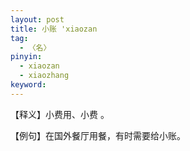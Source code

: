 ```yaml
---
layout: post
title: 小账 'xiaozan
tag:
  - 〈名〉
pinyin: 
  - xiaozan
  - xiaozhang
keyword: 
---
```



【释义】小费用、小费 。           

【例句】在国外餐厅用餐，有时需要给小账。    
   

                    